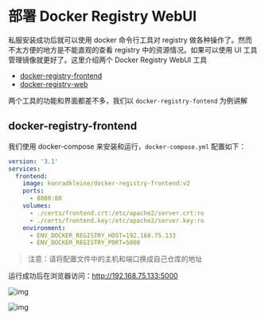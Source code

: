 # 部署 Docker Registry WebUI

私服安装成功后就可以使用 docker 命令行工具对 registry 做各种操作了。然而不太方便的地方是不能直观的查看 registry 中的资源情况。如果可以使用 UI 工具管理镜像就更好了。这里介绍两个 Docker Registry WebUI 工具

- [docker-registry-frontend](https://github.com/kwk/docker-registry-frontend)
- [docker-registry-web](https://hub.docker.com/r/hyper/docker-registry-web/)

两个工具的功能和界面都差不多，我们以 `docker-registry-fontend` 为例讲解

## docker-registry-frontend

我们使用 docker-compose 来安装和运行，`docker-compose.yml` 配置如下：

```yaml
version: '3.1'
services:
  frontend:
    image: konradkleine/docker-registry-frontend:v2
    ports:
      - 8080:80
    volumes:
      - ./certs/frontend.crt:/etc/apache2/server.crt:ro
      - ./certs/frontend.key:/etc/apache2/server.key:ro
    environment:
      - ENV_DOCKER_REGISTRY_HOST=192.168.75.133
      - ENV_DOCKER_REGISTRY_PORT=5000
```

> 注意：请将配置文件中的主机和端口换成自己仓库的地址

运行成功后在浏览器访问：http://192.168.75.133:5000

![img](https://www.funtl.com/assets/Lusifer1527005202.png)

![img](https://www.funtl.com/assets/Lusifer1527005783.png)